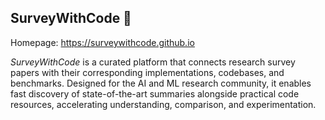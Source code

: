 ## SurveyWithCode 👋

Homepage: https://surveywithcode.github.io

*SurveyWithCode* is a curated platform that connects research survey papers with their corresponding implementations, codebases, and benchmarks. Designed for the AI and ML research community, it enables fast discovery of state-of-the-art summaries alongside practical code resources, accelerating understanding, comparison, and experimentation.

<!--

**Here are some ideas to get you started:**

🙋‍♀️ A short introduction - what is your organization all about?
🌈 Contribution guidelines - how can the community get involved?
👩‍💻 Useful resources - where can the community find your docs? Is there anything else the community should know?
🍿 Fun facts - what does your team eat for breakfast?
🧙 Remember, you can do mighty things with the power of [Markdown](https://docs.github.com/github/writing-on-github/getting-started-with-writing-and-formatting-on-github/basic-writing-and-formatting-syntax)
-->
